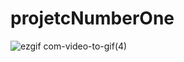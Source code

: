 # projetcNumberOne
![ezgif com-video-to-gif(4)](https://user-images.githubusercontent.com/23188047/101636604-3feae080-3a34-11eb-92fb-0f1da17a07a3.gif)
